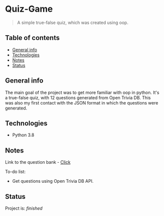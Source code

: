 # Quiz-Game
> A simple true-false quiz, which was created using oop.

## Table of contents
* [General info](#general-info)
* [Technologies](#technologies)
* [Notes](#notes)
* [Status](#status)

## General info
The main goal of the project was to get more familiar with oop in python. 
It's a true-false quiz, with 12 questions generated from Open Trivia DB. This was also my first contact with the JSON format in which the questions were generated.

## Technologies
* Python 3.8

## Notes
Link to the question bank - [Click](https://opentdb.com/)

To-do list:
* Get questions using Open Trivia DB API.

## Status
Project is: _finished_
